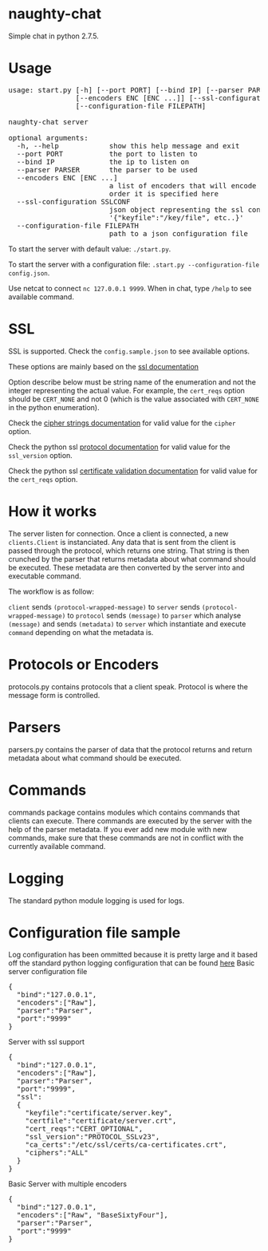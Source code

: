 naughty-chat
============

Simple chat in python 2.7.5.

Usage
=====
<pre>
usage: start.py [-h] [--port PORT] [--bind IP] [--parser PARSER]
                [--encoders ENC [ENC ...]] [--ssl-configuration SSLCONF]
                [--configuration-file FILEPATH]

naughty-chat server

optional arguments:
  -h, --help            show this help message and exit
  --port PORT           the port to listen to
  --bind IP             the ip to listen on
  --parser PARSER       the parser to be used
  --encoders ENC [ENC ...]
                        a list of encoders that will encode the data in the
                        order it is specified here
  --ssl-configuration SSLCONF
                        json object representing the ssl configuration i.e.
                        '{"keyfile":"/key/file", etc..}'
  --configuration-file FILEPATH
                        path to a json configuration file
</pre>
To start the server with default value: `./start.py`.

To start the server with a configuration file: `.start.py --configuration-file config.json`.

Use netcat to connect `nc 127.0.0.1 9999`.
When in chat, type `/help` to see available command.

SSL
===

SSL is supported. Check the `config.sample.json` to see available options.

These options are mainly based on the <a href="http://www.openssl.org/docs/apps/ciphers.html">ssl documentation</a>

Option describe below must be string name of the enumeration and not the integer representing the actual value. 
For example, the `cert_reqs` option should be `CERT_NONE` and not 0 (which is the value associated with `CERT_NONE` in the python enumeration).

Check the <a href="http://www.openssl.org/docs/apps/ciphers.html#CIPHER_STRINGS">cipher strings documentation</a> for valid value for the `cipher` option.

Check the python ssl <a href="http://docs.python.org/2/library/ssl.html#ssl.PROTOCOL_SSLv2">protocol documentation</a> for valid value for the `ssl_version` option.

Check the python ssl <a href="http://docs.python.org/2/library/ssl.html#ssl.CERT_NONE">certificate validation documentation</a> for valid value for the `cert_reqs` option.

How it works
============
The server listen for connection. Once a client is connected, a new `clients.Client` is instanciated. 
Any data that is sent from the client is passed through the protocol, which returns one string. 
That string is then crunched by the parser that returns metadata about what command should be executed. 
These metadata are then converted by the server into and executable command.

The workflow is as follow:

`client` sends `(protocol-wrapped-message)` to `server` sends `(protocol-wrapped-message)` to `protocol` sends `(message)` to `parser` which analyse `(message)` and sends `(metadata)` to `server` which instantiate and execute `command` depending on what the metadata is.

Protocols or Encoders
=====================
protocols.py contains protocols that a client speak. Protocol is where the message form is controlled.

Parsers
=======
parsers.py contains the parser of data that the protocol returns and return metadata about what command should be executed.

Commands
========
commands package contains modules which contains commands that clients can execute. There commands are executed by the server with the help of the parser metadata. If you ever add new module with new commands, make sure that these commands are not in conflict with the currently available command.

Logging
=======
The standard python module logging is used for logs.

Configuration file sample
=========================
Log configuration has been ommitted because it is pretty large and it based off the standard python logging configuration that can be found <a href="http://docs.python.org/dev/library/logging.config.html">here</a>
Basic server configuration file
<pre>
{
  "bind":"127.0.0.1",
  "encoders":["Raw"],
  "parser":"Parser",
  "port":"9999"
}
</pre>

Server with ssl support
<pre>
{
  "bind":"127.0.0.1",
  "encoders":["Raw"],
  "parser":"Parser",
  "port":"9999",
  "ssl":
  {
    "keyfile":"certificate/server.key",
    "certfile":"certificate/server.crt",
    "cert_reqs":"CERT_OPTIONAL",
    "ssl_version":"PROTOCOL_SSLv23",
    "ca_certs":"/etc/ssl/certs/ca-certificates.crt",
    "ciphers":"ALL"
  }
}
</pre>

Basic Server with multiple encoders
<pre>
{
  "bind":"127.0.0.1",
  "encoders":["Raw", "BaseSixtyFour"],
  "parser":"Parser",
  "port":"9999"
}
</pre>

